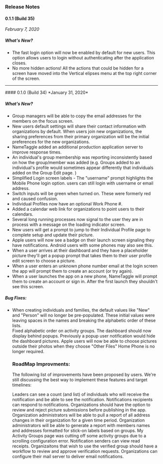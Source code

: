 ### Release Notes

#### 0.1.1 (Build 35)
*February 7, 2020*

##### What's New?
<ul class="release-bullets">
<li>The fast login option will now be enabled by default for new users.  This option allows users to login without authenticating after the application closes.
</li><li> No more hidden actions! All the actions that could be hidden for a screen have moved into the Vertical elipses menu at the top right corner of the screen.
</li>
</ul>
<hr>
#### 0.1.0 (Build 34)
*January 31, 2020*

##### What's New?
<ul class="release-bullets">
<li> Group managers will be able to copy the email addresses for the members on the focus screen.
</li><li> New users default settings will share their contact information with organizations by default.  When users join new organizations, the sharing preferences from their primary organization will be the initial preferences for the new organizations.
</li><li> NameTaggle added an additional production application server to improve response times.
</li><li> An individual's group membership was reporting inconsistently based on how the group/member was added (e.g. Groups added to an individual's profile would sometimes appear differently that individuals added on the Group Edit page. )
</li><li> Simplified Login screen labels - The "username" prompt highlights the Mobile Phone login option.  users can still login with username or email address.
</li><li> Switch inputs will be green when turned on.  These were formerly red and caused confusion.
</li><li> Individual Profiles now have an optional Work Phone #.
</li><li> Added a calendar web link for organizations to point users to their calendars.
</li><li> Several long running processes now signal to the user they are in process with a message on the loading indicator screen.
</li><li> New users will get a prompt to jump to their Individual Profile page to complete setup and update their picture.
</li><li> Apple users will now see a badge on their launch screen signaling they have notifications.  Android users with some phones may also see this.
</li><li> When a user arrives at their dashboard and they have a placeholder picture they'll get a popup prompt that takes them to their user profile edit screen to choose a picture.
</li><li> When a user enters an unknown phone number email at the login screen the app will prompt them to create an account (or try again).
</li><li> When a user launches the app on a new phone, NameTaggle will prompt them to create an account or sign in.  After the first launch they shouldn't see this screen.
</li></ul>



##### Bug Fixes:
<ul class="release-bullets">
<li> When creating individuals and families, the default values like "New" and "Person" will no longer be pre-populated.  These initial values were leaving spaces in the names and breaking the alphabetic order of these lists.
</li></li>Fixed alphabetic order on activity groups.
</li></li>The dashboard should now display behind popups.  Previously a popup user notification would hide the dashboard pictures.
</li></li>Apple users will now be able to choose pictures outside their photos when they choose "Other Files"
</li></li>Home Phone is no longer required.


### RoadMap Improvments:
The following list of improvements have been proposed by users.  We're still discussing the best way to implement these features and target timelines:

</li></li>Leaders can see a count (and list) of individuals who will receive the notification and be able to see the notification.
</li></li>Notifications recipients can respond to notifications.
</li></li>Organizations should have the option to review and reject picture submissions before publishing in the app.
</li></li>Organization administrators will be able to pull a report of all address changes in their organization for a given time period.
</li></li>Organization administrators will be able to generate a report with members names and addresses formatted for stick-on labels based on groups.
</li></li>My Activity Groups page was cutting off some activity groups due to a scrolling configuration error.
</li></li>Notification senders can view read receipts.
</li></li>Organizaitons that wish to use the verified group should have a workflow to review and approve verification requests.
</li></li>Organizations can configure their mail server to deliver email notifications.
</li></ul>
